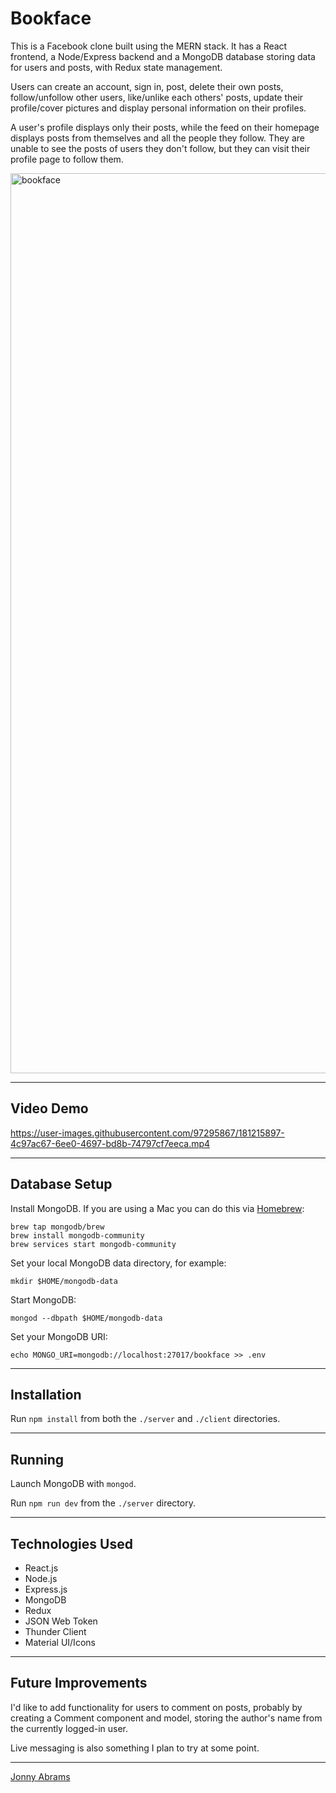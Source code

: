 # Bookface

This is a Facebook clone built using the MERN stack. It has a React frontend, a Node/Express backend and a MongoDB database storing data for users and posts, with Redux state management.

Users can create an account, sign in, post, delete their own posts, follow/unfollow other users, like/unlike each others' posts, update their profile/cover pictures and display personal information on their profiles.

A user's profile displays only their posts, while the feed on their homepage displays posts from themselves and all the people they follow. They are unable to see the posts of users they don't follow, but they can visit their profile page to follow them.

<img width="1440" alt="bookface" src="https://user-images.githubusercontent.com/97295867/180749433-ce8919c6-ef14-4677-a6d9-cab26ab566f7.png">

---

## Video Demo

https://user-images.githubusercontent.com/97295867/181215897-4c97ac67-6ee0-4697-bd8b-74797cf7eeca.mp4

---

## Database Setup

Install MongoDB. If you are using a Mac you can do this via [Homebrew](https://brew.sh/):

```
brew tap mongodb/brew
brew install mongodb-community
brew services start mongodb-community
```

Set your local MongoDB data directory, for example:

```
mkdir $HOME/mongodb-data
```

Start MongoDB:

```
mongod --dbpath $HOME/mongodb-data
```

Set your MongoDB URI:

```
echo MONGO_URI=mongodb://localhost:27017/bookface >> .env
```

---

## Installation

Run `npm install` from both the `./server` and `./client` directories.

---

## Running

Launch MongoDB with `mongod`.

Run `npm run dev` from the `./server` directory.

---

## Technologies Used

* React.js
* Node.js
* Express.js
* MongoDB
* Redux
* JSON Web Token
* Thunder Client
* Material UI/Icons

---

## Future Improvements

I'd like to add functionality for users to comment on posts, probably by creating a Comment component and model, storing the author's name from the currently logged-in user.

Live messaging is also something I plan to try at some point.

---

[Jonny Abrams](https://github.com/jonnyabrams)
